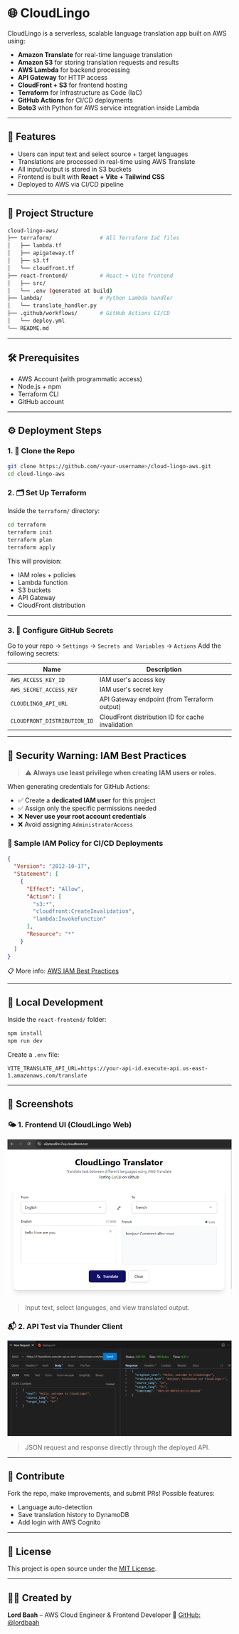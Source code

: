 # 🌐 CloudLingo

CloudLingo is a serverless, scalable language translation app built on AWS using:

- **Amazon Translate** for real-time language translation
- **Amazon S3** for storing translation requests and results
- **AWS Lambda** for backend processing
- **API Gateway** for HTTP access
- **CloudFront + S3** for frontend hosting
- **Terraform** for Infrastructure as Code (IaC)
- **GitHub Actions** for CI/CD deployments
- **Boto3** with Python for AWS service integration inside Lambda

---

## 🚀 Features

- Users can input text and select source + target languages
- Translations are processed in real-time using AWS Translate
- All input/output is stored in S3 buckets
- Frontend is built with **React + Vite + Tailwind CSS**
- Deployed to AWS via CI/CD pipeline

---

## 📁 Project Structure

```bash
cloud-lingo-aws/
├── terraform/               # All Terraform IaC files
│   ├── lambda.tf
│   ├── apigateway.tf
│   ├── s3.tf
│   └── cloudfront.tf
├── react-frontend/          # React + Vite frontend
│   ├── src/
│   └── .env (generated at build)
├── lambda/                  # Python Lambda handler
│   └── translate_handler.py
├── .github/workflows/       # GitHub Actions CI/CD
│   └── deploy.yml
└── README.md
```

---

## 🛠 Prerequisites

- AWS Account (with programmatic access)
- Node.js + npm
- Terraform CLI
- GitHub account

---

## ⚙️ Deployment Steps

### 1. 🧱 Clone the Repo

```bash
git clone https://github.com/<your-username>/cloud-lingo-aws.git
cd cloud-lingo-aws
```

### 2. 🗂️ Set Up Terraform

Inside the `terraform/` directory:

```bash
cd terraform
terraform init
terraform plan
terraform apply
```

This will provision:

- IAM roles + policies
- Lambda function
- S3 buckets
- API Gateway
- CloudFront distribution

---

### 3. 🔐 Configure GitHub Secrets

Go to your repo → `Settings` → `Secrets and Variables` → `Actions`
Add the following secrets:

| Name                         | Description                                       |
| ---------------------------- | ------------------------------------------------- |
| `AWS_ACCESS_KEY_ID`          | IAM user's access key                             |
| `AWS_SECRET_ACCESS_KEY`      | IAM user's secret key                             |
| `CLOUDLINGO_API_URL`         | API Gateway endpoint (from Terraform output)      |
| `CLOUDFRONT_DISTRIBUTION_ID` | CloudFront distribution ID for cache invalidation |

---

## 🔐 Security Warning: IAM Best Practices

> ⚠️ **Always use least privilege when creating IAM users or roles.**

When generating credentials for GitHub Actions:

- ✅ Create a **dedicated IAM user** for this project
- ✅ Assign only the specific permissions needed
- ❌ **Never use your root account credentials**
- ❌ Avoid assigning `AdministratorAccess`

### 𞷾️ Sample IAM Policy for CI/CD Deployments

```json
{
  "Version": "2012-10-17",
  "Statement": [
    {
      "Effect": "Allow",
      "Action": [
        "s3:*",
        "cloudfront:CreateInvalidation",
        "lambda:InvokeFunction"
      ],
      "Resource": "*"
    }
  ]
}
```

📋 More info: [AWS IAM Best Practices](https://docs.aws.amazon.com/IAM/latest/UserGuide/best-practices.html)

---

## 🥪 Local Development

Inside the `react-frontend/` folder:

```bash
npm install
npm run dev
```

Create a `.env` file:

```env
VITE_TRANSLATE_API_URL=https://your-api-id.execute-api.us-east-1.amazonaws.com/translate
```

---

## 📸 Screenshots

### 🌤️ 1. Frontend UI (CloudLingo Web)

![CloudLingo UI Screenshot](./screenshots/frontend-ui.png)

> Input text, select languages, and view translated output.

### 📬 2. API Test via Thunder Client

![ThunderClient API Test](./screenshots/thunderclient-api-test.png)

> JSON request and response directly through the deployed API.

---

## 🤝 Contribute

Fork the repo, make improvements, and submit PRs! Possible features:

- Language auto-detection
- Save translation history to DynamoDB
- Add login with AWS Cognito

---

## 📄 License

This project is open source under the [MIT License](LICENSE).

---

## 👨‍🏫 Created by

**Lord Baah** – AWS Cloud Engineer & Frontend Developer
🔗 [GitHub: @lordbaah](https://github.com/lordbaah)
